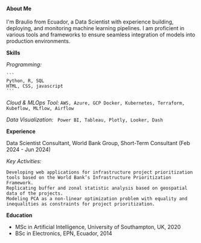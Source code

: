 #### About Me

I'm Braulio from Ecuador, a Data Scientist with experience building, deploying, and monitoring machine learning pipelines. I am proficient in various tools and frameworks to ensure seamless integration of models into production environments.

**Skills**

_Programming:_ 

    ```
    Python, R, SQL
    HTML, CSS, javascript
    ```
    
_Cloud & MLOps Tool:_ ```
AWS, Azure, GCP
Docker, Kubernetes, Terraform, Kubeflow, MLflow, Airflow ```

_Data Visualization:_ ``` Power BI, Tableau, Plotly, Looker, Dash```
     
**Experience**

Data Scientist Consultant, World Bank Group, Short-Term Consultant (Feb 2024 - Jun 2024)

_Key Activities:_ 
```
Developing web applications for infrastructure project prioritization tools based on the World Bank’s Infrastructure Prioritization Framework.
Replicating buffer and zonal statistic analysis based on geospatial data of the projects.
Modeling PCA as a non-linear optimization problem with equality and inequalities as constraints for project prioritization.
```

**Education**
- MSc in Artificial Intelligence, University of Southampton, UK, 2020
- BSc in Electronics, EPN, Ecuador, 2014
<!--

[![Braulio's GitHub stats](https://github-readme-stats.vercel.app/api?username=beotavalo)](https://github.com/anuraghazra/github-readme-stats)
-->
